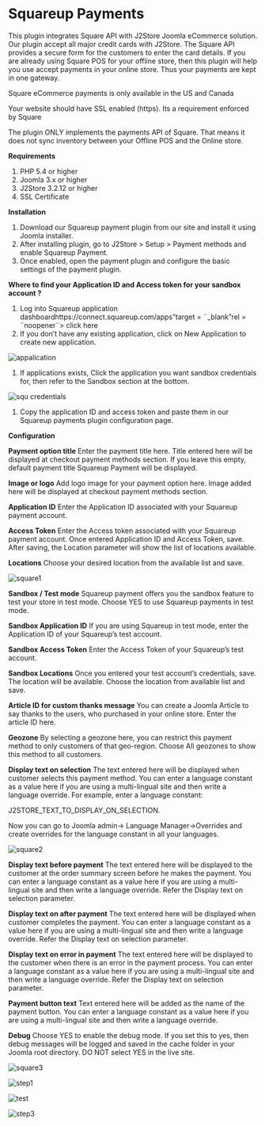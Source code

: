 # Squareup Payments

This plugin integrates Square API with J2Store Joomla eCommerce solution. Our plugin accept all major credit cards with J2Store. The Square API provides a secure form for the customers to enter the card details. If you are already using Square POS for your offline store, then this plugin will help you use accept payments in your online store. Thus your payments are kept in one gateway.

Square eCommerce payments is only available in the US and Canada

Your website should have SSL enabled \(https\). Its a requirement enforced by Square

The plugin ONLY implements the payments API of Square. That means it does not sync inventory between your Offline POS and the Online store.

**Requirements**

1. PHP 5.4 or higher
2. Joomla 3.x or higher
3. J2Store 3.2.12 or higher
4. SSL Certificate

**Installation**

1. Download our Squareup payment plugin from our site and install it using Joomla installer.
2. After installing plugin, go to J2Store &gt; Setup &gt; Payment methods and enable Squareup Payment.
3. Once enabled, open the payment plugin and configure the basic settings of the payment plugin.

**Where to find your Application ID and Access token for your sandbox account ?**

1. Log into Squareup application dashboardhttps://connect.squareup.com/apps”target = ¨\_blank”rel = ¨noopener¨&gt; click here
2. If you don’t have any existing application, click on New Application to create new application.

![appalication](https://raw.githubusercontent.com/j2store/doc-images/master/payment-methods/squareup-payments/square-create-app.png)

1. If applications exists, Click the application you want sandbox credentials for, then refer to the Sandbox section at the bottom.

![squ credentials](https://raw.githubusercontent.com/j2store/doc-images/master/payment-methods/squareup-payments/square-credentials.png)

1. Copy the application ID and access token and paste them in our Squareup payments plugin configuration page.

**Configuration**

**Payment option title** Enter the payment title here. Title entered here will be displayed at checkout payment methods section. If you leave this empty, default payment title Squareup Payment will be displayed.

**Image or logo** Add logo image for your payment option here. Image added here will be displayed at checkout payment methods section.

**Application ID** Enter the Application ID associated with your Squareup payment account.

**Access Token** Enter the Access token associated with your Squareup payment account. Once entered Application ID and Access Token, save. After saving, the Location parameter will show the list of locations available.

**Locations** Choose your desired location from the available list and save.

![square1](https://raw.githubusercontent.com/j2store/doc-images/master/payment-methods/squareup-payments/square-01.png)

**Sandbox / Test mode** Squareup payment offers you the sandbox feature to test your store in test mode. Choose YES to use Squareup payments in test mode.

**Sandbox Application ID** If you are using Squareup in test mode, enter the Application ID of your Squareup’s test account.

**Sandbox Access Token** Enter the Access Token of your Squareup’s test account.

**Sandbox Locations** Once you entered your test account’s credentials, save. The location will be available. Choose the location from available list and save.

**Article ID for custom thanks message** You can create a Joomla Article to say thanks to the users, who purchased in your online store. Enter the article ID here.

**Geozone** By selecting a geozone here, you can restrict this payment method to only customers of that geo-region. Choose All geozones to show this method to all customers.

**Display text on selection** The text entered here will be displayed when customer selects this payment method. You can enter a language constant as a value here if you are using a multi-lingual site and then write a language override. For example, enter a language constant:

J2STORE_TEXT_TO_DISPLAY_ON\_SELECTION.

Now you can go to Joomla admin-&gt; Language Manager-&gt;Overrides and create overrides for the language constant in all your languages.

 

![square2](https://raw.githubusercontent.com/j2store/doc-images/master/payment-methods/squareup-payments/square-02.png)

**Display text before payment** The text entered here will be displayed to the customer at the order summary screen before he makes the payment. You can enter a language constant as a value here if you are using a multi-lingual site and then write a language override. Refer the Display text on selection parameter.

**Display text on after payment** The text entered here will be displayed when customer completes the payment. You can enter a language constant as a value here if you are using a multi-lingual site and then write a language override. Refer the Display text on selection parameter.

**Display text on error in payment** The text entered here will be displayed to the customer when there is an error in the payment process. You can enter a language constant as a value here if you are using a multi-lingual site and then write a language override. Refer the Display text on selection parameter.

**Payment button text** Text entered here will be added as the name of the payment button. You can enter a language constant as a value here if you are using a multi-lingual site and then write a language override.

**Debug** Choose YES to enable the debug mode. If you set this to yes, then debug messages will be logged and saved in the cache folder in your Joomla root directory. DO NOT select YES in the live site.

![square3](https://raw.githubusercontent.com/j2store/doc-images/master/payment-methods/squareup-payments/square-03.png)

![step1](https://raw.githubusercontent.com/j2store/doc-images/master/payment-methods/squareup-payments/squareup-step-1.png)

![test](https://raw.githubusercontent.com/j2store/doc-images/master/payment-methods/squareup-payments/squareup-step-2.png)

![step3](https://raw.githubusercontent.com/j2store/doc-images/master/payment-methods/squareup-payments/squareup-step-3.png)

